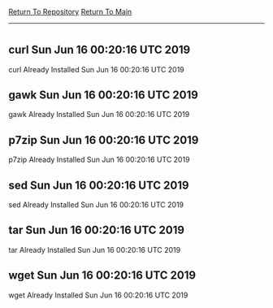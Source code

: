 [Return To Repository](https://github.com/deathbybandaid/piholeparser/)
[Return To Main](https://github.com/deathbybandaid/piholeparser/blob/master/RecentRunLogs/Mainlog.md)
____________________________________
# 
## curl Sun Jun 16 00:20:16 UTC 2019
curl Already Installed Sun Jun 16 00:20:16 UTC 2019
## gawk Sun Jun 16 00:20:16 UTC 2019
gawk Already Installed Sun Jun 16 00:20:16 UTC 2019
## p7zip Sun Jun 16 00:20:16 UTC 2019
p7zip Already Installed Sun Jun 16 00:20:16 UTC 2019
## sed Sun Jun 16 00:20:16 UTC 2019
sed Already Installed Sun Jun 16 00:20:16 UTC 2019
## tar Sun Jun 16 00:20:16 UTC 2019
tar Already Installed Sun Jun 16 00:20:16 UTC 2019
## wget Sun Jun 16 00:20:16 UTC 2019
wget Already Installed Sun Jun 16 00:20:16 UTC 2019
